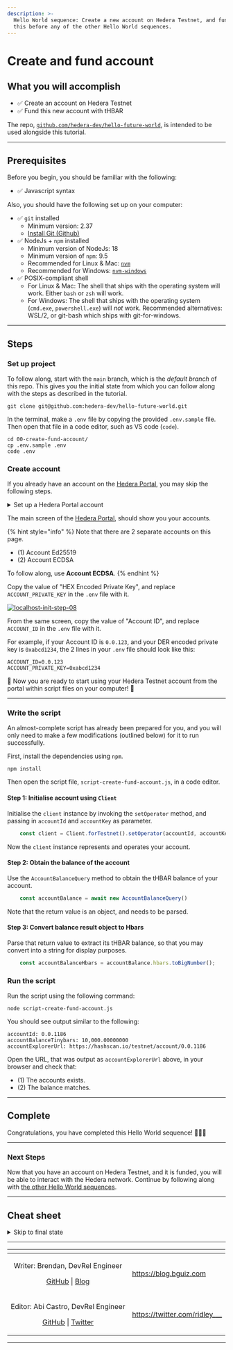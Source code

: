 ```yaml
---
description: >-
  Hello World sequence: Create a new account on Hedera Testnet, and fund it. Do
  this before any of the other Hello World sequences.
---
```


# Create and fund account

## What you will accomplish

* ✅ Create an account on Hedera Testnet
* ✅ Fund this new account with tHBAR

The repo, [`github.com/hedera-dev/hello-future-world`](https://github.com/hedera-dev/hello-future-world/), is intended to be used alongside this tutorial.

***

## Prerequisites

Before you begin, you should be familiar with the following:

* ✅ Javascript syntax

Also, you should have the following set up on your computer:

* ✅ `git` installed
  * Minimum version: 2.37
  * [Install Git (Github)](https://github.com/git-guides/install-git)
* ✅ NodeJs + `npm` installed
  * Minimum version of NodeJs: 18
  * Minimum version of `npm`: 9.5
  * Recommended for Linux & Mac: [`nvm`](https://github.com/nvm-sh/nvm)
  * Recommended for Windows: [`nvm-windows`](https://github.com/coreybutler/nvm-windows)
* ✅ POSIX-compliant shell
  * For Linux & Mac: The shell that ships with the operating system will work. Either `bash` or `zsh` will work.
  * For Windows: The shell that ships with the operating system (`cmd.exe`, `powershell.exe`) will _not_ work. Recommended alternatives: WSL/2, or git-bash which ships with git-for-windows.

***

## Steps

### Set up project

To follow along, start with the `main` branch, which is the _default branch_ of this repo. This gives you the initial state from which you can follow along with the steps as described in the tutorial.

```shell
git clone git@github.com:hedera-dev/hello-future-world.git
```

In the terminal, make a `.env` file by copying the provided `.env.sample` file. Then open that file in a code editor, such as VS code (`code`).

```shell
cd 00-create-fund-account/
cp .env.sample .env
code .env
```

### Create account

If you already have an account on the [Hedera Portal](https://portal.hedera.com), you may skip the following steps.

<details>

<summary>Set up a Hedera Portal account</summary>

Visit the [Hedera Portal](https://portal.hedera.com), and create a Testnet account.

[![localhost-init-step-03](https://i.stack.imgur.com/tgkvS.png)](https://i.stack.imgur.com/tgkvS.png)

Copy-paste the confirmation code sent to your email.

[![localhost-init-step-04](https://i.stack.imgur.com/4H9XT.png)](https://i.stack.imgur.com/4H9XT.png)

Fill out this form.

[![localhost-init-step-05](https://i.stack.imgur.com/atW69.png)](https://i.stack.imgur.com/atW69.png)

In the top-left select Hedera Testnet from the drop-down.

[![localhost-init-step-07](https://i.stack.imgur.com/2A2ua.png)](https://i.stack.imgur.com/2A2ua.png)

</details>

The main screen of the [Hedera Portal](https://portal.hedera.com), should show you your accounts.

{% hint style="info" %}
Note that there are 2 separate accounts on this page.

* (1) Account Ed25519
* (2) Account ECDSA

To follow along, use **Account ECDSA**.
{% endhint %}

Copy the value of "HEX Encoded Private Key", and replace `ACCOUNT_PRIVATE_KEY` in the `.env` file with it.

[![localhost-init-step-08](https://i.stack.imgur.com/PrQbt.png)](https://i.stack.imgur.com/PrQbt.png)

From the same screen, copy the value of "Account ID", and replace `ACCOUNT_ID` in the `.env` file with it.

For example, if your Account ID is `0.0.123`, and your DER encoded private key is `0xabcd1234`, the 2 lines in your `.env` file should look like this:

```
ACCOUNT_ID=0.0.123
ACCOUNT_PRIVATE_KEY=0xabcd1234
```

🎉 Now you are ready to start using your Hedera Testnet account from the portal within script files on your computer! 🎉

***

### Write the script

An almost-complete script has already been prepared for you, and you will only need to make a few modifications (outlined below) for it to run successfully.

First, install the dependencies using `npm`.

```shell
npm install
```

Then open the script file, `script-create-fund-account.js`, in a code editor.

#### Step 1: Initialise account using `Client`

Initialise the `client` instance by invoking the `setOperator` method, and passing in `accountId` and `accountKey` as parameter.

```javascript
    const client = Client.forTestnet().setOperator(accountId, accountKey);
```

Now the `client` instance represents and operates your account.

#### Step 2: Obtain the balance of the account

Use the `AccountBalanceQuery` method to obtain the tHBAR balance of your account.

```javascript
    const accountBalance = await new AccountBalanceQuery()
```

Note that the return value is an object, and needs to be parsed.

#### Step 3: Convert balance result object to Hbars

Parse that return value to extract its tHBAR balance, so that you may convert into a string for display purposes.

```javascript
    const accountBalanceHbars = accountBalance.hbars.toBigNumber();
```

### Run the script

Run the script using the following command:

```shell
node script-create-fund-account.js
```

You should see output similar to the following:

```
accountId: 0.0.1186
accountBalanceTinybars: 10,000.00000000
accountExplorerUrl: https://hashscan.io/testnet/account/0.0.1186
```

Open the URL, that was output as `accountExplorerUrl` above, in your browser and check that:

* (1) The accounts exists.
* (2) The balance matches.

***

## Complete

Congratulations, you have completed this Hello World sequence! 🎉🎉🎉

***

### Next Steps

Now that you have an account on Hedera Testnet, and it is funded, you will be able to interact with the Hedera network. Continue by following along with [the other Hello World sequences](./).

***

## Cheat sheet

<details>

<summary>Skip to final state</summary>

To skip ahead to the final state, use the `completed` branch. This gives you the final state with which you can compare your implementation to the completed steps of the tutorial.

```shell
git fetch origin completed:completed
git checkout completed
```

To see the full set of differences between the initial and final states of the repo, you can use `diff`.

```shell
cd 00-create-fund-account/
git diff main..completed -- ./
```

Alternatively, you may view the `diff` rendered on Github: [`hedera-dev/hello-future-world/compare/main..completed`](https://github.com/hedera-dev/hello-future-world/compare/main..completed) (This will show the `diff` for _all_ sequences.)

Note that the branch names are delimited by `..`, and not by `...`, as the latter finds the `diff` with the latest common ancestor commit, which _is not_ what we want in this case.

</details>

***

<table data-card-size="large" data-view="cards"><thead><tr><th align="center"></th><th data-hidden data-card-target data-type="content-ref"></th></tr></thead><tbody><tr><td align="center"><p>Writer: Brendan, DevRel Engineer</p><p><a href="https://github.com/bguiz">GitHub</a> | <a href="https://blog.bguiz.com">Blog</a></p></td><td><a href="https://blog.bguiz.com">https://blog.bguiz.com</a></td></tr><tr><td align="center"><p>Editor: Abi Castro, DevRel Engineer</p><p><a href="https://github.com/a-ridley">GitHub</a> | <a href="https://twitter.com/ridley___">Twitter</a></p></td><td><a href="https://twitter.com/ridley___">https://twitter.com/ridley___</a></td></tr></tbody></table>

***
